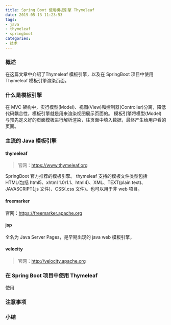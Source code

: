 ```yaml
---
title: Spring Boot 使用模板引擎 Thymeleaf
date: 2019-05-13 11:23:53
tags:
- java
- thymeleaf
- springboot
categories:
- 技术
---
```


### 概述
在这篇文章中介绍了Thymeleaf 模板引擎，以及在 SpringBoot 项目中使用 Thymeleaf 模板引擎渲染页面。

### 什么是模板引擎
在 MVC 架构中，实行模型(Model)、视图(View)和控制器(Controller)分离，降低代码耦合性，模板引擎就是用来渲染视图展示页面的。
模板引擎将模型(Model) 与预先定义好的页面模板进行解析渲染，往页面中填入数据，最终产生给用户看的页面。

### 主流的 Java 模板引擎
#### thymeleaf
> 官网：<https://www.thymeleaf.org>

SpringBoot 官方推荐的模板引擎。
thymeleaf 支持的模板文件类型包括 HTML(包括 html5、xhtml 1.0/1.1、html4)、XML、TEXT(plain text)、JAVASCRIPT(.js 文件)、CSS(.css 文件)。也可以用于非 web 项目。

#### freemarker
官网：<https://freemarker.apache.org>

#### jsp
全名为 Java Server Pages，是早期出现的 java web 模板引擎，

#### velocity
> 官网：<http://velocity.apache.org>


### 在 Spring Boot 项目中使用 Thymeleaf
使用

### 注意事项

### 小结

